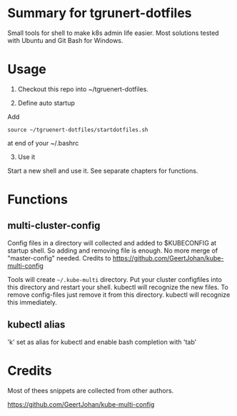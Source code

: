 # Summary for tgrunert-dotfiles 

Small tools for shell to make k8s admin life easier. 
Most solutions tested with Ubuntu and Git Bash for Windows.

# Usage

1. Checkout this repo into ~/tgruenert-dotfiles.

2. Define auto startup

Add 
```
source ~/tgruenert-dotfiles/startdotfiles.sh
```
at end of your ~/.bashrc

3. Use it

Start a new shell and use it. See separate chapters for functions.


# Functions

## multi-cluster-config

Config files in a directory will collected and added to $KUBECONFIG at startup shell. So adding and removing file is enough. No more merge of "master-config" needed.
Credits to https://github.com/GeertJohan/kube-multi-config

Tools will create `~/.kube-multi` directory. Put your cluster configfiles into this directory and restart your shell. kubectl will recognize the new files. To remove config-files just remove it from this directory. kubectl will recognize this immediately.

## kubectl alias

'k' set as alias for kubectl and enable bash completion with 'tab'

# Credits

Most of thees snippets are collected from other authors.

https://github.com/GeertJohan/kube-multi-config